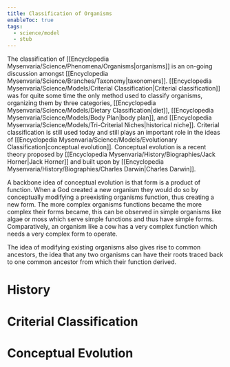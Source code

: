 ```yaml
---
title: Classification of Organisms
enableToc: true
tags:
  - science/model
  - stub
---
```


The classification of [[Encyclopedia Mysenvaria/Science/Phenomena/Organisms|organisms]] is an on-going discussion amongst [[Encyclopedia Mysenvaria/Science/Branches/Taxonomy|taxonomers]]. [[Encyclopedia Mysenvaria/Science/Models/Criterial Classification|Criterial classification]] was for quite some time the only method used to classify organisms, organizing them by three categories, [[Encyclopedia Mysenvaria/Science/Models/Dietary Classification|diet]], [[Encyclopedia Mysenvaria/Science/Models/Body Plan|body plan]], and [[Encyclopedia Mysenvaria/Science/Models/Tri-Criterial Niches|historical niche]]. Criterial classification is still used today and still plays an important role in the ideas of [[Encyclopedia Mysenvaria/Science/Models/Evolutionary Classification|conceptual evolution]]. Conceptual evolution is a recent theory proposed by [[Encyclopedia Mysenvaria/History/Biographies/Jack Horner|Jack Horner]] and built upon by [[Encyclopedia Mysenvaria/History/Biographies/Charles Darwin|Charles Darwin]]. 

A backbone idea of conceptual evolution is that form is a product of function. When a God created a new organism they would do so by conceptually modifying a preexisting organisms function, thus creating a new form. The more complex organisms functions became the more complex their forms became, this can be observed in simple organisms like algae or moss which serve simple functions and thus have simple forms. Comparatively, an organism like a cow has a very complex function which needs a very complex form to operate.

The idea of modifying existing organisms also gives rise to common ancestors, the idea that any two organisms can have their roots traced back to one common ancestor from which their function derived.
# History
# Criterial Classification
# Conceptual Evolution